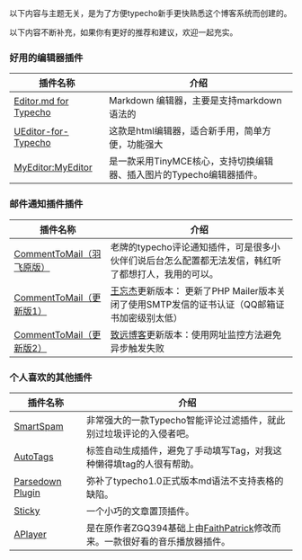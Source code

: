 以下内容与主题无关，是为了方便typecho新手更快熟悉这个博客系统而创建的。

以下内容不断补充，如果你有更好的推荐和建议，欢迎一起充实。

### 好用的编辑器插件

| 插件名称                                     | 介绍                                       |
| ---------------------------------------- | ---------------------------------------- |
| [Editor.md for Typecho](https://github.com/DT27/EditorMD) | Markdown 编辑器，主要是支持markdown语法的            |
| [UEditor-for-Typecho](https://github.com/chanshengzhi/UEditor-for-Typecho) | 这款是html编辑器，适合新手用，简单方便，功能强大               |
| [MyEditor:MyEditor](http://mytypecho.com/post-myeditor.html) | 是一款采用TinyMCE核心，支持切换编辑器、插入图片的Typecho编辑器插件。 |

### 邮件通知插件插件

| 插件名称                                     | 介绍                                       |
| ---------------------------------------- | ---------------------------------------- |
| [CommentToMail（羽飞原版）](http://typecho.byends.com/post/CommentToMail-v2-0-0.html) | 老牌的typecho评论通知插件，可是很多小伙伴们说后台怎么配置都无法发信，韩红听了都想打人，我用的可以。 |
| [CommentToMail（更新版1）](https://9sb.org/58) | [王忘杰](https://9sb.org/)更新版本： 更新了PHP Mailer版本关闭了使用SMTP发信的证书认证（QQ邮箱证书加密级别太低） |
| [CommentToMail（更新版2）](https://9sb.org/58) | [致远博客](https://blog.zhiyuanyun.cc/)更新版本：使用网址监控方法避免异步触发失败 |

### 个人喜欢的其他插件

| 插件名称                                     | 介绍                                       |
| ---------------------------------------- | ---------------------------------------- |
| [SmartSpam](http://www.yovisun.com/archive/typecho-plugin-smartspam.html) | 非常强大的一款Typecho智能评论过滤插件，就此别过垃圾评论的入侵者吧。    |
| [ AutoTags](https://dt27.org/php/autotags-for-typecho/) | 标签自动生成插件，避免了手动填写Tag，对我这种懒得填tag的人很有帮助。    |
| [Parsedown Plugin](https://github.com/kokororin/typecho-plugin-Parsedown) | 弥补了typecho1.0正式版本md语法不支持表格的缺陷。           |
| [Sticky](http://www.boke8.net/typecho-sticky-plugin.html) | 一个小巧的文章置顶插件。                             |
| [APlayer](https://github.com/FaithPatrick/APlayer-Typecho-Plugin) | 是在原作者ZGQ394基础上由[FaithPatrick](https://github.com/FaithPatrick)修改而来。一款很好看的音乐播放器插件。 |
